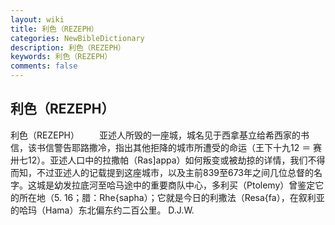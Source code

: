 ```yaml
---
layout: wiki
title: 利色（REZEPH）
categories: NewBibleDictionary
description: 利色（REZEPH）
keywords: 利色（REZEPH）
comments: false
---
```


## 利色（REZEPH）



利色（REZEPH）
　　亚述人所毁的一座城，城名见于西拿基立给希西家的书信，该书信警告耶路撒冷，指出其他拒降的城市所遭受的命运（王下十九12 ＝ 赛卅七12）。亚述人口中的拉撒帕（Ras]appa）如何叛变或被劫掠的详情，我们不得而知，不过亚述人的记载提到这座城市，以及主前839至673年之间几位总督的名字。这城是幼发拉底河至哈马途中的重要商队中心，多利买（Ptolemy）曾鉴定它的所在地（5. 16；腊：Rhe{sapha）；它就是今日的利撒法（Resa{fa），在叙利亚的哈玛（Hama）东北偏东约二百公里。
D.J.W.




